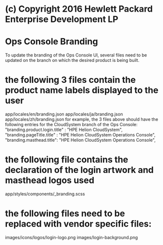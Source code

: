 # (c) Copyright 2016 Hewlett Packard Enterprise Development LP
# Ops Console Branding


To update the branding of the Ops Console UI, several files need to be updated on the branch on which the desired product is being built.

# the following 3 files contain the product name labels displayed to the user
app/locales/en/branding.json
app/locales/ja/branding.json
app/locales/zh/branding.json
for example, the 3 files above should have the following entries for the CloudSystem branch of the Ops Console:
    "branding.product.login.title" : "HPE Helion CloudSystem",
    "branding.pageTitle.title" : "HPE Helion CloudSystem Operations Console",
    "branding.masthead.title": "HPE Helion CloudSystem Operations Console",


# the following file contains the declaration of the login artwork and masthead logos used
app/styles/components/_branding.scss

# the following files need to be replaced with vendor specific files:
images/icons/logos/login-logo.png
images/login-background.png